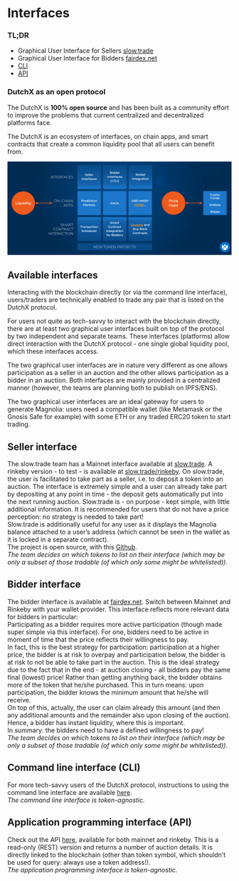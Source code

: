 # Interfaces

### TL;DR
- Graphical User Interface for Sellers [slow.trade](https://slow.trade/#/)
- Graphical User Interface for Bidders [fairdex.net](https://fairdex.net/)
- [CLI](https://dutchx.readthedocs.io/en/latest/cli.html)
- [API](https://dutchx.readthedocs.io/en/latest/api.html)

### DutchX as an open protocol
The DutchX is **100% open source** and has been built as a community effort to improve
the problems that current centralized and decentralized platforms face.

The DutchX is an ecosystem of interfaces, on chain apps, and smart contracts that
create a common liquidity pool that all users can benefit from.

![Open Protocol](./_static/open-protocol.png)

## Available interfaces

Interacting with the blockchain directly (or via the command line interface), users/traders are technically enabled to trade any pair that is listed on the DutchX protocol. 

For users not quite as tech-savvy to interact with the blockchain directly, there are at least two graphical user interfaces built on top of the protocol by two independent and separate teams. These interfaces (platforms) allow direct interaction with the DutchX protocol - one single global liquidity pool, which these interfaces access.

The two graphical user interfaces are in nature very different as one allows participation as a seller in an auction and the other allows participation as a bidder in an auction. Both interfaces are mainly provided in a centralized manner (however, the teams are planning both to publish on IPFS/ENS).  
 
The two graphical user interfaces are an ideal gateway for users to generate Magnolia: users need a compatible wallet (like Metamask or the Gnosis Safe for example) with some ETH or any traded ERC20 token to start trading.

## Seller interface
The slow.trade team has a Mainnet interface available at [slow.trade](https://slow.trade/#/). A rinkeby version - to test - is available at [slow.trade/rinkeby](https://slow.trade/rinkeby/). 
On slow.trade, the user is facilitated to take part as a seller, i.e. to deposit a token into an auction. The interface is extremely simple and a user can already take part by depositing at any point in time - the deposit gets automatically put into the next running auction. Slow.trade is - on purpose - kept simple, with little additional information. 
It is recommended for users that do not have a price perception: no strategy is needed to take part!  
Slow.trade is additionally useful for any user as it displays the Magnolia balance attached to a user’s address (which cannot be seen in the wallet as it is locked in a separate contract).  
The project is open source, with this [Github](https://github.com/gnosis/dx-react).  
*The team decides on which tokens to list on their interface (which may be only a subset of those tradable (of which only some might be whitelisted))*.

## Bidder interface
The bidder interface is available at [fairdex.net](https://fairdex.net/). Switch between Mainnet and Rinkeby with your wallet provider. This interface reflects more relevant data for bidders in particular:  
Participating as a bidder requires more active participation (though made super simple via this interface). For one, bidders need to be active in moment of time that the price reflects their willingness to pay.  
In fact, this is the best strategy for participation: participation at a higher price, the bidder is at risk to overpay and participation below, the bidder is at risk to not be able to take part in the auction. This is the ideal strategy due to the fact that in the end - at auction closing - all bidders pay the same final (lowest) price! Rather than getting anything back, the bidder obtains more of the token that he/she purchased. This in turn means: upon participation, the bidder knows the minimum amount that he/she will receive.  
On top of this, actually, the user can claim already this amount (and then any additional amounts and the remainder also upon closing of the auction). Hence, a bidder has instant liquidity, where this is important.  
In summary: the bidders need to have a defined willingness to pay!  
*The team decides on which tokens to list on their interface (which may be only a subset of those tradable (of which only some might be whitelisted))*.

## Command line interface (CLI)
For more tech-savvy users of the DutchX protocol, instructions to using the command line interface are available [here](https://dutchx.readthedocs.io/en/latest/cli.html).  
*The command line interface is token-agnostic.*  

## Application programming interface (API)
Check out the API [here](https://dutchx.readthedocs.io/en/latest/api.html), available for both mainnet and rinkeby.
This is a read-only (REST) version and returns a number of auction details. It is directly linked to the blockchain (other than token symbol, which shouldn’t be used for query: always use a token address!).  
*The application programming interface is token-agnostic.*
